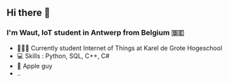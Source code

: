 ## Hi there 👋

### I'm Waut, IoT student in Antwerp from Belgium 🇧🇪

- 👨🏻‍🎓 Currently student Internet of Things at Karel de Grote Hogeschool
- 💻 Skills : Python, SQL, C++, C#
- 🍎 Apple guy
- ..

<!--
**waut10000/waut10000** is a ✨ _special_ ✨ repository because its `README.md` (this file) appears on your GitHub profile.

Here are some ideas to get you started:

- 🔭 I’m currently working on ...
- 🌱 I’m currently learning ...
- 👯 I’m looking to collaborate on ...
- 🤔 I’m looking for help with ...
- 💬 Ask me about ...
- 📫 How to reach me: ...
- 😄 Pronouns: ...
- ⚡ Fun fact: ...
-->
